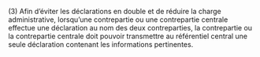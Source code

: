 (3) Afin d’éviter les déclarations en double et de réduire la charge administrative, lorsqu’une contrepartie ou une contrepartie centrale effectue une déclaration au nom des deux contreparties, la contrepartie ou la contrepartie centrale doit pouvoir transmettre au référentiel central une seule déclaration contenant les informations pertinentes.